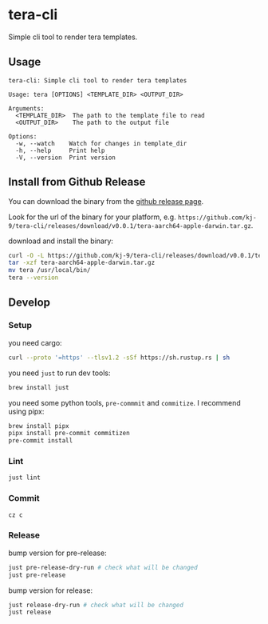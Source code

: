 # tera-cli

Simple cli tool to render tera templates.


## Usage

<!-- [[[cog
import cog
import subprocess
result = subprocess.run(["cargo", "run", "-q", "--", "--help"], capture_output=True, text=True)
cog.out(f"""
```
{result.stdout}
```
""")
]]] -->

```
tera-cli: Simple cli tool to render tera templates

Usage: tera [OPTIONS] <TEMPLATE_DIR> <OUTPUT_DIR>

Arguments:
  <TEMPLATE_DIR>  The path to the template file to read
  <OUTPUT_DIR>    The path to the output file

Options:
  -w, --watch    Watch for changes in template_dir
  -h, --help     Print help
  -V, --version  Print version

```
<!-- [[[end]]] -->

## Install from Github Release

You can download the binary from the [github release page](https://github.com/kj-9/tera-cli/releases).

Look for the url of the binary for your platform, e.g. `https://github.com/kj-9/tera-cli/releases/download/v0.0.1/tera-aarch64-apple-darwin.tar.gz`.

download and install the binary:

```sh
curl -O -L https://github.com/kj-9/tera-cli/releases/download/v0.0.1/tera-aarch64-apple-darwin.tar.gz
tar -xzf tera-aarch64-apple-darwin.tar.gz
mv tera /usr/local/bin/
tera --version
```

## Develop

### Setup
you need cargo:
  
```sh
curl --proto '=https' --tlsv1.2 -sSf https://sh.rustup.rs | sh
```

you need `just` to run dev tools:
```sh
brew install just
```

you need some python tools, `pre-commmit` and `commitize`.
I recommend using pipx:

```sh
brew install pipx
pipx install pre-commit commitizen
pre-commit install
```

### Lint

```sh
just lint
```

### Commit

```sh
cz c
```

### Release

bump version for pre-release:
```sh
just pre-release-dry-run # check what will be changed
just pre-release
```

bump version for release:
```sh
just release-dry-run # check what will be changed
just release
```


